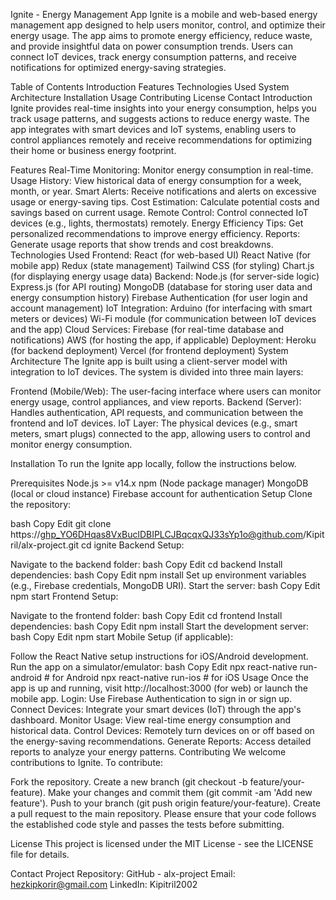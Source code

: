 Ignite - Energy Management App
Ignite is a mobile and web-based energy management app designed to help users monitor, control, and optimize their energy usage. The app aims to promote energy efficiency, reduce waste, and provide insightful data on power consumption trends. Users can connect IoT devices, track energy consumption patterns, and receive notifications for optimized energy-saving strategies.

Table of Contents
Introduction
Features
Technologies Used
System Architecture
Installation
Usage
Contributing
License
Contact
Introduction
Ignite provides real-time insights into your energy consumption, helps you track usage patterns, and suggests actions to reduce energy waste. The app integrates with smart devices and IoT systems, enabling users to control appliances remotely and receive recommendations for optimizing their home or business energy footprint.

Features
Real-Time Monitoring: Monitor energy consumption in real-time.
Usage History: View historical data of energy consumption for a week, month, or year.
Smart Alerts: Receive notifications and alerts on excessive usage or energy-saving tips.
Cost Estimation: Calculate potential costs and savings based on current usage.
Remote Control: Control connected IoT devices (e.g., lights, thermostats) remotely.
Energy Efficiency Tips: Get personalized recommendations to improve energy efficiency.
Reports: Generate usage reports that show trends and cost breakdowns.
Technologies Used
Frontend:
React (for web-based UI)
React Native (for mobile app)
Redux (state management)
Tailwind CSS (for styling)
Chart.js (for displaying energy usage data)
Backend:
Node.js (for server-side logic)
Express.js (for API routing)
MongoDB (database for storing user data and energy consumption history)
Firebase Authentication (for user login and account management)
IoT Integration:
Arduino (for interfacing with smart meters or devices)
Wi-Fi module (for communication between IoT devices and the app)
Cloud Services:
Firebase (for real-time database and notifications)
AWS (for hosting the app, if applicable)
Deployment:
Heroku (for backend deployment)
Vercel (for frontend deployment)
System Architecture
The Ignite app is built using a client-server model with integration to IoT devices. The system is divided into three main layers:

Frontend (Mobile/Web): The user-facing interface where users can monitor energy usage, control appliances, and view reports.
Backend (Server): Handles authentication, API requests, and communication between the frontend and IoT devices.
IoT Layer: The physical devices (e.g., smart meters, smart plugs) connected to the app, allowing users to control and monitor energy consumption.


Installation
To run the Ignite app locally, follow the instructions below.

Prerequisites
Node.js >= v14.x
npm (Node package manager)
MongoDB (local or cloud instance)
Firebase account for authentication
Setup
Clone the repository:

bash
Copy
Edit
git clone https://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@github.com/Kipitril/alx-project.git
cd ignite
Backend Setup:

Navigate to the backend folder:
bash
Copy
Edit
cd backend
Install dependencies:
bash
Copy
Edit
npm install
Set up environment variables (e.g., Firebase credentials, MongoDB URI).
Start the server:
bash
Copy
Edit
npm start
Frontend Setup:

Navigate to the frontend folder:
bash
Copy
Edit
cd frontend
Install dependencies:
bash
Copy
Edit
npm install
Start the development server:
bash
Copy
Edit
npm start
Mobile Setup (if applicable):

Follow the React Native setup instructions for iOS/Android development.
Run the app on a simulator/emulator:
bash
Copy
Edit
npx react-native run-android  # for Android
npx react-native run-ios      # for iOS
Usage
Once the app is up and running, visit http://localhost:3000 (for web) or launch the mobile app.
Login: Use Firebase Authentication to sign in or sign up.
Connect Devices: Integrate your smart devices (IoT) through the app's dashboard.
Monitor Usage: View real-time energy consumption and historical data.
Control Devices: Remotely turn devices on or off based on the energy-saving recommendations.
Generate Reports: Access detailed reports to analyze your energy patterns.
Contributing
We welcome contributions to Ignite. To contribute:

Fork the repository.
Create a new branch (git checkout -b feature/your-feature).
Make your changes and commit them (git commit -am 'Add new feature').
Push to your branch (git push origin feature/your-feature).
Create a pull request to the main repository.
Please ensure that your code follows the established code style and passes the tests before submitting.

License
This project is licensed under the MIT License - see the LICENSE file for details.

Contact
Project Repository: GitHub - alx-project
Email: hezkipkorir@gmail.com
LinkedIn: Kipitril2002

